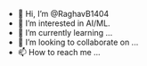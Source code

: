 - 👋 Hi, I’m @RaghavB1404
- 👀 I’m interested in AI/ML.
- 🌱 I’m currently learning ...
- 💞️ I’m looking to collaborate on ...
- 📫 How to reach me ...

<!---
RaghavB1404/RaghavB1404 is a ✨ special ✨ repository because its `README.md` (this file) appears on your GitHub profile.
You can click the Preview link to take a look at your changes.
--->
